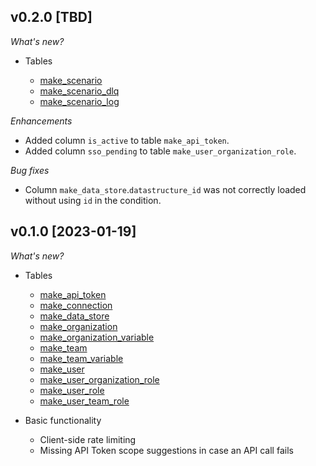 ## v0.2.0 [TBD]

_What's new?_

- Tables

  - [make_scenario](https://github.com/marekjalovec/steampipe-plugin-make/blob/master/docs/tables/make_scenario.md)
  - [make_scenario_dlq](https://github.com/marekjalovec/steampipe-plugin-make/blob/master/docs/tables/make_scenario_dlq.md)
  - [make_scenario_log](https://github.com/marekjalovec/steampipe-plugin-make/blob/master/docs/tables/make_scenario_log.md)

_Enhancements_

  - Added column `is_active` to table `make_api_token`.
  - Added column `sso_pending` to table `make_user_organization_role`.

_Bug fixes_

  - Column `make_data_store`.`datastructure_id` was not correctly loaded without using `id` in the condition. 

## v0.1.0 [2023-01-19]

_What's new?_

- Tables

  - [make_api_token](https://github.com/marekjalovec/steampipe-plugin-make/blob/master/docs/tables/make_api_token.md)
  - [make_connection](https://github.com/marekjalovec/steampipe-plugin-make/blob/master/docs/tables/make_connection.md)
  - [make_data_store](https://github.com/marekjalovec/steampipe-plugin-make/blob/master/docs/tables/make_data_store.md)
  - [make_organization](https://github.com/marekjalovec/steampipe-plugin-make/blob/master/docs/tables/make_organization.md)
  - [make_organization_variable](https://github.com/marekjalovec/steampipe-plugin-make/blob/master/docs/tables/make_organization_variable.md)
  - [make_team](https://github.com/marekjalovec/steampipe-plugin-make/blob/master/docs/tables/make_team.md)
  - [make_team_variable](https://github.com/marekjalovec/steampipe-plugin-make/blob/master/docs/tables/make_team_variable.md)
  - [make_user](https://github.com/marekjalovec/steampipe-plugin-make/blob/master/docs/tables/make_user.md)
  - [make_user_organization_role](https://github.com/marekjalovec/steampipe-plugin-make/blob/master/docs/tables/make_user_organization_role.md)
  - [make_user_role](https://github.com/marekjalovec/steampipe-plugin-make/blob/master/docs/tables/make_user_role.md)
  - [make_user_team_role](https://github.com/marekjalovec/steampipe-plugin-make/blob/master/docs/tables/make_user_team_role.md)


- Basic functionality

  - Client-side rate limiting
  - Missing API Token scope suggestions in case an API call fails

